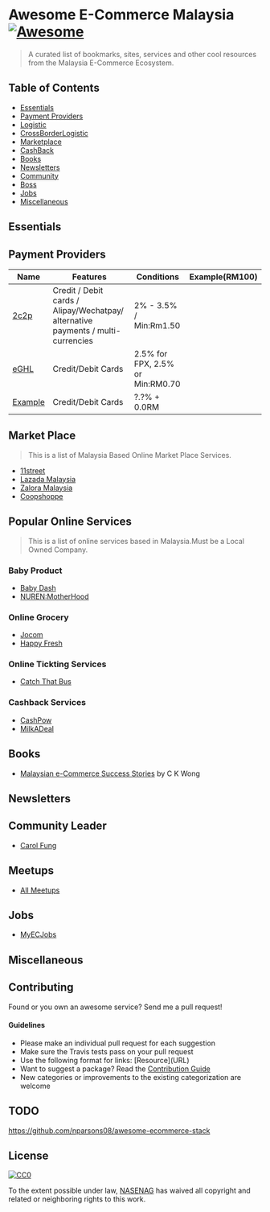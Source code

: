 # Awesome E-Commerce Malaysia [![Awesome](https://cdn.rawgit.com/sindresorhus/awesome/d7305f38d29fed78fa85652e3a63e154dd8e8829/media/badge.svg)](https://github.com/sindresorhus/awesome) 

> A curated list of bookmarks, sites, services and other cool resources from the Malaysia E-Commerce Ecosystem.

## Table of Contents

- [Essentials](#essentials)
- [Payment Providers](#payment-providers)
- [Logistic](#logistic)
- [CrossBorderLogistic](#xlogistic)
- [Marketplace](#marketplace)
- [CashBack](#cashback)
- [Books](#books)
- [Newsletters](#newsletters)
- [Community](#community)
- [Boss](#boss)
- [Jobs](#jobs)
- [Miscellaneous](#miscellaneous)

## Essentials

## Payment Providers

Name | Features | Conditions| Example(RM100)
-----|----------|-----------|-----------
[2c2p](www.2c2p.com)|Credit / Debit cards / Alipay/Wechatpay/ alternative payments / multi-currencies | 2% - 3.5% / Min:Rm1.50
[eGHL](http://e-ghl.com)| Credit/Debit Cards | 2.5% for FPX, 2.5% or Min:RM0.70
[Example](http://www.example.com/)| Credit/Debit Cards | ?.?% + 0.0RM

## Market Place
> This is a list of Malaysia Based Online Market Place Services.

* [11street](http://www.11street.my/)
* [Lazada Malaysia](http://www.lazada.com.my/)
* [Zalora Malaysia](https://www.zalora.com.my/)
* [Coopshoppe](https://www.coopshoppe.coop/)

## Popular Online Services

> This is a list of online services based in Malaysia.Must be a Local Owned Company.

### Baby Product
* [Baby Dash](https://www.babydash.com.my/)
* [NUREN:MotherHood](http://www.motherhood.com.my/)


### Online Grocery 
* [Jocom](https://www.jocom.my/)
* [Happy Fresh](https://www.happyfresh.my/)

### Online Tickting Services
* [Catch That Bus](http://www.catchthatbus.com/)

### Cashback Services
* [CashPow](http://www.cardpow.com/)
* [MilkADeal](https://www.milkadeal.com/)


## Books

* [Malaysian e-Commerce Success Stories](http://www.mphonline.com/books/nsearchdetails.aspx?&pcode=9789674152505) by C K Wong

## Newsletters

## Community Leader 
* [Carol Fung](http://www.carolfung.com)


## Meetups
* [All Meetups](#)

## Jobs
* [MyECJobs](https://myecjobs.com/)

## Miscellaneous

## Contributing

Found or you own an awesome service? Send me a pull request!

#### Guidelines

* Please make an individual pull request for each suggestion
* Make sure the Travis tests pass on your pull request
* Use the following format for links: \[Resource\]\(URL\)
* Want to suggest a package? Read the [Contribution Guide](https://github.com/nasenag/)
* New categories or improvements to the existing categorization are welcome


## TODO
https://github.com/nparsons08/awesome-ecommerce-stack



## License

[![CC0](http://mirrors.creativecommons.org/presskit/buttons/88x31/svg/cc-zero.svg)](https://creativecommons.org/publicdomain/zero/1.0/)

To the extent possible under law, [NASENAG](http://nasenag.com) has waived all copyright and related or neighboring rights to this work.
